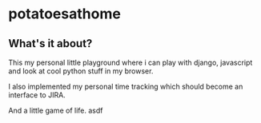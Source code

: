 # potatoesathome

## What's it about?
This my personal little playground where i can play with django, javascript and look at cool python stuff in my browser.

I also implemented my personal time tracking which should become an interface to JIRA. 

And a little game of life. asdf